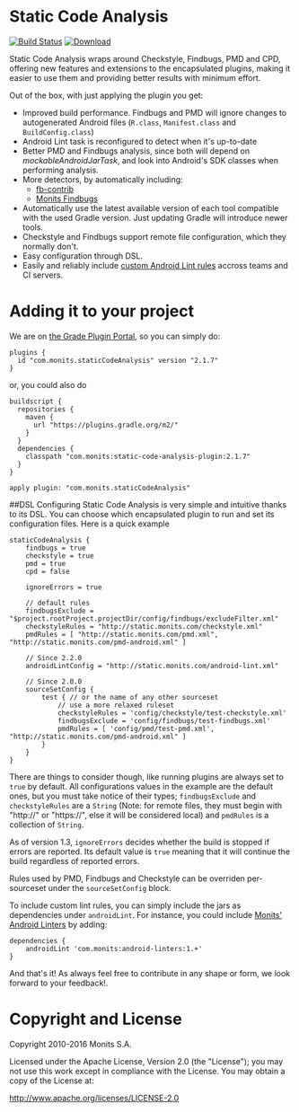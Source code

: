 # Static Code Analysis

[![Build Status](https://travis-ci.org/Monits/static-code-analysis-plugin.svg?branch=development)](https://travis-ci.org/Monits/static-code-analysis-plugin)
[![Download](https://api.bintray.com/packages/monits/monits-android/static-code-analysis-plugin/images/download.svg) ](https://bintray.com/monits/monits-android/static-code-analysis-plugin/_latestVersion)

Static Code Analysis wraps around Checkstyle, Findbugs, PMD and CPD, offering new features
and extensions to the encapsulated plugins, making it easier to use them and providing
better results with minimum effort.

Out of the box, with just applying the plugin you get:
 * Improved build performance. Findbugs and PMD will ignore changes to autogenerated
Android files (``R.class``, ``Manifest.class`` and ``BuildConfig.class``)
 * Android Lint task is reconfigured to detect when it's up-to-date
 * Better PMD and Findbugs analysis, since both will depend on *mockableAndroidJarTask*,
and look into Android's SDK classes when performing analysis.
 * More detectors, by automatically including:
   * [fb-contrib](https://github.com/mebigfatguy/fb-contrib)
   * [Monits Findbugs](https://github.com/Monits/findbugs-plugin)
 * Automatically use the latest available version of each tool compatible with the
used Gradle version. Just updating Gradle will introduce newer tools.
 * Checkstyle and Findbugs support remote file configuration, which they normally don't.
 * Easy configuration through DSL.
 * Easily and reliably include [custom Android Lint rules](http://tools.android.com/tips/lint-custom-rules) accross teams and CI servers.

# Adding it to your project

We are on [the Grade Plugin Portal](https://plugins.gradle.org/plugin/com.monits.staticCodeAnalysis), so you can simply do:

```
plugins {
  id "com.monits.staticCodeAnalysis" version "2.1.7"
}
```

or, you could also do

```
buildscript {
  repositories {
    maven {
      url "https://plugins.gradle.org/m2/"
    }
  }
  dependencies {
    classpath "com.monits:static-code-analysis-plugin:2.1.7"
  }
}

apply plugin: "com.monits.staticCodeAnalysis"
```

##DSL
Configuring Static Code Analysis is very simple and intuitive thanks to its DSL. You can choose
which encapsulated plugin to run and set its configuration files. Here is a quick example

```
staticCodeAnalysis {
    findbugs = true
    checkstyle = true
    pmd = true
    cpd = false

    ignoreErrors = true

    // default rules
    findbugsExclude = "$project.rootProject.projectDir/config/findbugs/excludeFilter.xml"
    checkstyleRules = "http://static.monits.com/checkstyle.xml"
    pmdRules = [ "http://static.monits.com/pmd.xml", "http://static.monits.com/pmd-android.xml" ]

    // Since 2.2.0
    androidLintConfig = "http://static.monits.com/android-lint.xml"

    // Since 2.0.0
    sourceSetConfig {
        test { // or the name of any other sourceset
            // use a more relaxed ruleset
            checkstyleRules = 'config/checkstyle/test-checkstyle.xml'
            findbugsExclude = 'config/findbugs/test-findbugs.xml'
            pmdRules = [ 'config/pmd/test-pmd.xml', "http://static.monits.com/pmd-android.xml" ]
        }
    }
}
```

There are things to consider though, like running plugins are always set to ``true`` by default.
All configurations values in the example are the default ones, but you must take notice of their types;
``findbugsExclude`` and ``checkstyleRules`` are a ``String`` (Note: for remote files, they must
begin with "http://" or "https://", else it will be considered local) and ``pmdRules`` is a
collection of ``String``.

As of version 1.3, ``ignoreErrors`` decides whether the build is stopped if errors are reported. Its default
value is ``true`` meaning that it will continue the build regardless of reported errors.

Rules used by PMD, Findbugs and Checkstyle can be overriden per-sourceset under the ``sourceSetConfig`` block.

To include custom lint rules, you can simply include the jars as dependencies under `androidLint`.
For instance, you could include [Monits' Android Linters](https://github.com/monits/android-linters) by adding:

```
dependencies {
    androidLint 'com.monits:android-linters:1.+'
}
```

And that's it! As always feel free to contribute in any shape or form, we look forward to your feedback!.

# Copyright and License
Copyright 2010-2016 Monits S.A.

Licensed under the Apache License, Version 2.0 (the "License"); you may not use
this work except in compliance with the License. You may obtain a copy of the
License at:

http://www.apache.org/licenses/LICENSE-2.0

